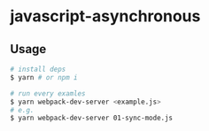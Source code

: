 # javascript-asynchronous

## Usage

```sh
# install deps
$ yarn # or npm i

# run every examles
$ yarn webpack-dev-server <example.js>
# e.g.
$ yarn webpack-dev-server 01-sync-mode.js
```